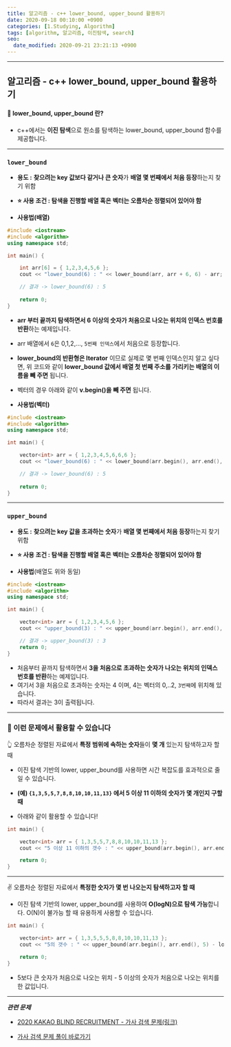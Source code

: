 ```yaml
---
title: 알고리즘 - c++ lower_bound, upper_bound 활용하기
date: 2020-09-18 00:10:00 +0900
categories: [1.Studying, Algorithm]
tags: [algorithm, 알고리즘, 이진탐색, search]
seo:
  date_modified: 2020-09-21 23:21:13 +0900
---
```




------

## **알고리즘 - c++ lower_bound, upper_bound 활용하기**

#### **📌 lower_bound, upper_bound 란?**

* c++에서는 **이진 탐색**으로 원소를 탐색하는 lower_bound, upper_bound 함수를 제공합니다.

------



### `lower_bound`

* **용도 :** **찾으려는 key 값보다 같거나 큰 숫자**가 **배열 몇 번째에서 처음 등장**하는지 찾기 위함
* **⭐ 사용 조건 : 탐색을 진행할 배열 혹은 벡터는 오름차순 정렬되어 있어야 함**

* **사용법(배열)**

```c++
#include <iostream>
#include <algorithm>
using namespace std;

int main() {

	int arr[6] = { 1,2,3,4,5,6 };
	cout << "lower_bound(6) : " << lower_bound(arr, arr + 6, 6) - arr;

    // 결과 -> lower_bound(6) : 5
    
	return 0;
}
```

* **arr 부터 끝까지 탐색하면서 6 이상의 숫자가 처음으로 나오는 위치의 인덱스 번호를 반환**하는 예제입니다.
* arr 배열에서 `6`은 0,1,2,..., `5번째 인덱스`에서 처음으로 등장합니다.

* **lower_bound의 반환형은 Iterator** 이므로 실제로 몇 번째 인덱스인지 알고 싶다면, 위 코드와 같이 **lower_bound 값에서 배열 첫 번째 주소를 가리키는 배열의 이름을 빼 주면** 됩니다.
* 벡터의 경우 아래와 같이 **v.begin()을 빼 주면** 됩니다.

* **사용법(벡터)**

```c++
#include <iostream>
#include <algorithm>
using namespace std;

int main() {

	vector<int> arr = { 1,2,3,4,5,6,6,6 };
	cout << "lower_bound(6) : " << lower_bound(arr.begin(), arr.end(), 6) - arr.begin();

    // 결과 -> lower_bound(6) : 5
    
	return 0;
}
```

------

### `upper_bound`

* **용도 :** **찾으려는 key 값을 초과하는 숫자**가 **배열 몇 번째에서 처음 등장**하는지 찾기 위함
* **⭐ 사용 조건 : 탐색을 진행할 배열 혹은 벡터는 오름차순 정렬되어 있어야 함**

* **사용법**(배열도 위와 동일)

```c++
#include <iostream>
#include <algorithm>
using namespace std;

int main() {

	vector<int> arr = { 1,2,3,4,5,6 };
	cout << "upper_bound(3) : " << upper_bound(arr.begin(), arr.end(), 3) - arr.begin();

    // 결과 -> upper_bound(3) : 3
	return 0;
}
```

* 처음부터 끝까지 탐색하면서 **3을 처음으로 초과하는 숫자가 나오는 위치의 인덱스 번호를 반환**하는 예제입니다.
* 여기서 3을 처음으로 초과하는 숫자는 4 이며, 4는 벡터의 0,..2, `3번째`에 위치해 있습니다.
* 따라서 결과는 3이 출력됩니다.

------

### **🔑 이런 문제에서 활용할 수 있습니다**

👆 오름차순 정렬된 자료에서 **특정 범위에 속하는 숫자**들이 **몇 개** 있는지 탐색하고자 할 때

* 이진 탐색 기반의 lower, upper_bound를 사용하면 시간 복잡도를 효과적으로 줄일 수 있습니다.

* **(예) `{1,3,5,5,7,8,8,10,10,11,13}` 에서 5 이상 11 이하의 숫자가 몇 개인지 구할 때**
* 아래와 같이 활용할 수 있습니다!

```c++
int main() {

	vector<int> arr = { 1,3,5,5,7,8,8,10,10,11,13 };
	cout << "5 이상 11 이하의 갯수 : " << upper_bound(arr.begin(), arr.end(), 11) - lower_bound(arr.begin(), arr.end(), 5);

	return 0;
}
```

------

✌ 오름차순 정렬된 자료에서 **특정한 숫자가 몇 번 나오는지 탐색하고자 할 때**

* 이진 탐색 기반의 lower, upper_bound를 사용하여 **O(logN)으로 탐색 가능**합니다. O(N)이 불가능 할 때 유용하게 사용할 수 있습니다.

```c++
int main() {

	vector<int> arr = { 1,3,5,5,5,8,8,10,10,11,13 };
	cout << "5의 갯수 : " << upper_bound(arr.begin(), arr.end(), 5) - lower_bound(arr.begin(), arr.end(), 5);

	return 0;
}
```

* 5보다 큰 숫자가 처음으로 나오는 위치 - 5 이상의 숫자가 처음으로 나오는 위치를 한 값입니다.

------

***관련 문제***

* [2020 KAKAO BLIND RECRUITMENT - 가사 검색 문제(링크)](https://programmers.co.kr/learn/courses/30/lessons/60060)

* [가사 검색 문제 풀이 바로가기](https://chanhuiseok.github.io/posts/baek-24/)

